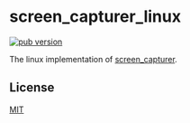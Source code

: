 # screen_capturer_linux

[![pub version][pub-image]][pub-url]

[pub-image]: https://img.shields.io/pub/v/screen_capturer_linux.svg
[pub-url]: https://pub.dev/packages/screen_capturer_linux

The linux implementation of [screen_capturer](https://pub.dev/packages/screen_capturer).

## License

[MIT](./LICENSE)
